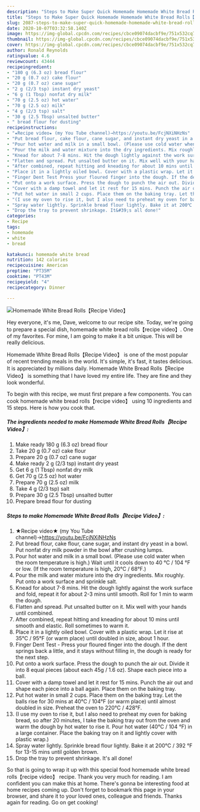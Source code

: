 ```yaml
---
description: "Steps to Make Super Quick Homemade Homemade White Bread Rolls【Recipe Video】"
title: "Steps to Make Super Quick Homemade Homemade White Bread Rolls【Recipe Video】"
slug: 2087-steps-to-make-super-quick-homemade-homemade-white-bread-rollsrecipe-video
date: 2020-10-07T03:32:58.140Z
image: https://img-global.cpcdn.com/recipes/cbce09074dacbf9e/751x532cq70/homemade-white-bread-rollsrecipe-video-recipe-main-photo.jpg
thumbnail: https://img-global.cpcdn.com/recipes/cbce09074dacbf9e/751x532cq70/homemade-white-bread-rollsrecipe-video-recipe-main-photo.jpg
cover: https://img-global.cpcdn.com/recipes/cbce09074dacbf9e/751x532cq70/homemade-white-bread-rollsrecipe-video-recipe-main-photo.jpg
author: Ronald Reynolds
ratingvalue: 4.6
reviewcount: 43444
recipeingredient:
- "180 g (6.3 oz) bread flour"
- "20 g (0.7 oz) cake flour"
- "20 g (0.7 oz) cane sugar"
- "2 g (2/3 tsp) instant dry yeast"
- "6 g (1 Tbsp) nonfat dry milk"
- "70 g (2.5 oz) hot water"
- "70 g (2.5 oz) milk"
- "4 g (2/3 tsp) salt"
- "30 g (2.5 Tbsp) unsalted butter"
- " bread flour for dusting"
recipeinstructions:
- "★Recipe video★ (my You Tube channel)→https://youtu.be/FcjNXiNHzNs"
- "Put bread flour, cake flour, cane sugar, and instant dry yeast in a bowl. Put nonfat dry milk powder in the bowl after crushing lumps."
- "Pour hot water and milk in a small bowl. (Please use cold water when the room temperature is high.) Wait until it cools down to 40 ℃ / 104 °F or low. (If the room temperature is high, 20°C / 68°F.)"
- "Pour the milk and water mixture into the dry ingredients. Mix roughly. Put onto a work surface and sprinkle salt."
- "Knead for about 7-8 mins. Hit the dough lightly against the work surface and fold, repeat it for about 2-3 mins until smooth. Roll for 1 min to warm the dough."
- "Flatten and spread. Put unsalted butter on it. Mix well with your hands until combined."
- "After combined, repeat hitting and kneading for about 10 mins until smooth and elastic. Roll sometimes to warm it."
- "Place it in a lightly oiled bowl. Cover with a plastic wrap. Let it rise at 35℃ / 95°F (or warm place) until doubled in size, about 1 hour."
- "Finger Dent Test Press your floured finger into the dough. If the dent springs back a little, and it stays without filling in, the dough is ready for the next step."
- "Put onto a work surface. Press the dough to punch the air out. Divide it into 8 equal pieces (about each 45g / 1.6 oz). Shape each piece into a ball."
- "Cover with a damp towel and let it rest for 15 mins. Punch the air out and shape each piece into a ball again. Place them on the baking tray."
- "Put hot water in small 2 cups. Place them on the baking tray. Let the balls rise for 30 mins at 40℃ / 104°F (or warm place) until almost doubled in size. Preheat the oven to 220℃ / 428°F."
- "(I use my oven to rise it, but I also need to preheat my oven for baking bread, so after 20 minutes, I take the baking tray out from the oven and warm the dough by hot water to rise it. Pour hot water (40℃ / 104 °F) in a large container. Place the baking tray on it and lightly cover with plastic wrap.)"
- "Spray water lightly. Sprinkle bread flour lightly. Bake it at 200℃ / 392 °F for 13-15 mins until golden brown."
- "Drop the tray to prevent shrinkage. It&#39;s all done!"
categories:
- Recipe
tags:
- homemade
- white
- bread

katakunci: homemade white bread 
nutrition: 142 calories
recipecuisine: American
preptime: "PT35M"
cooktime: "PT43M"
recipeyield: "4"
recipecategory: Dinner

---
```



![Homemade White Bread Rolls【Recipe Video】](https://img-global.cpcdn.com/recipes/cbce09074dacbf9e/751x532cq70/homemade-white-bread-rollsrecipe-video-recipe-main-photo.jpg)

Hey everyone, it's me, Dave, welcome to our recipe site. Today, we're going to prepare a special dish, homemade white bread rolls【recipe video】. One of my favorites. For mine, I am going to make it a bit unique. This will be really delicious.



Homemade White Bread Rolls【Recipe Video】 is one of the most popular of recent trending meals in the world. It's simple, it's fast, it tastes delicious. It is appreciated by millions daily. Homemade White Bread Rolls【Recipe Video】 is something that I have loved my entire life. They are fine and they look wonderful.


To begin with this recipe, we must first prepare a few components. You can cook homemade white bread rolls【recipe video】 using 10 ingredients and 15 steps. Here is how you cook that.

<!--inarticleads1-->

##### The ingredients needed to make Homemade White Bread Rolls【Recipe Video】:

1. Make ready 180 g (6.3 oz) bread flour
1. Take 20 g (0.7 oz) cake flour
1. Prepare 20 g (0.7 oz) cane sugar
1. Make ready 2 g (2/3 tsp) instant dry yeast
1. Get 6 g (1 Tbsp) nonfat dry milk
1. Get 70 g (2.5 oz) hot water
1. Prepare 70 g (2.5 oz) milk
1. Take 4 g (2/3 tsp) salt
1. Prepare 30 g (2.5 Tbsp) unsalted butter
1. Prepare  bread flour for dusting




<!--inarticleads2-->

##### Steps to make Homemade White Bread Rolls【Recipe Video】:

1. ★Recipe video★ (my You Tube channel)→https://youtu.be/FcjNXiNHzNs
1. Put bread flour, cake flour, cane sugar, and instant dry yeast in a bowl. Put nonfat dry milk powder in the bowl after crushing lumps.
1. Pour hot water and milk in a small bowl. (Please use cold water when the room temperature is high.) Wait until it cools down to 40 ℃ / 104 °F or low. (If the room temperature is high, 20°C / 68°F.)
1. Pour the milk and water mixture into the dry ingredients. Mix roughly. Put onto a work surface and sprinkle salt.
1. Knead for about 7-8 mins. Hit the dough lightly against the work surface and fold, repeat it for about 2-3 mins until smooth. Roll for 1 min to warm the dough.
1. Flatten and spread. Put unsalted butter on it. Mix well with your hands until combined.
1. After combined, repeat hitting and kneading for about 10 mins until smooth and elastic. Roll sometimes to warm it.
1. Place it in a lightly oiled bowl. Cover with a plastic wrap. Let it rise at 35℃ / 95°F (or warm place) until doubled in size, about 1 hour.
1. Finger Dent Test - Press your floured finger into the dough. If the dent springs back a little, and it stays without filling in, the dough is ready for the next step.
1. Put onto a work surface. Press the dough to punch the air out. Divide it into 8 equal pieces (about each 45g / 1.6 oz). Shape each piece into a ball.
1. Cover with a damp towel and let it rest for 15 mins. Punch the air out and shape each piece into a ball again. Place them on the baking tray.
1. Put hot water in small 2 cups. Place them on the baking tray. Let the balls rise for 30 mins at 40℃ / 104°F (or warm place) until almost doubled in size. Preheat the oven to 220℃ / 428°F.
1. (I use my oven to rise it, but I also need to preheat my oven for baking bread, so after 20 minutes, I take the baking tray out from the oven and warm the dough by hot water to rise it. Pour hot water (40℃ / 104 °F) in a large container. Place the baking tray on it and lightly cover with plastic wrap.)
1. Spray water lightly. Sprinkle bread flour lightly. Bake it at 200℃ / 392 °F for 13-15 mins until golden brown.
1. Drop the tray to prevent shrinkage. It&#39;s all done!




So that is going to wrap it up with this special food homemade white bread rolls【recipe video】 recipe. Thank you very much for reading. I am confident you can make this at home. There's gonna be interesting food at home recipes coming up. Don't forget to bookmark this page in your browser, and share it to your loved ones, colleague and friends. Thanks again for reading. Go on get cooking!
